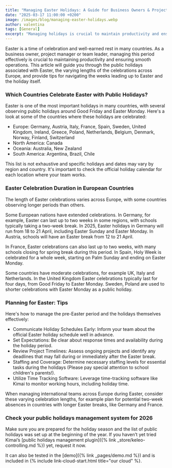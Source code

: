```yaml
---
title: "Managing Easter Holidays: A Guide for Business Owners & Project Managers"
date: "2025-03-17 11:00:00 +0200"
image: /images/blog/managing-easter-holidays.webp
author: valentina
tags: [General]
excerpt: "Managing holidays is crucial to maintain productivity and ensuring smooth operations"
---
```


Easter is a time of celebration and well-earned rest in many countries. As a business owner, project
manager or team leader, managing this period effectively is crucial to maintaining productivity and
ensuring smooth operations. This article will guide you through the public holidays associated with Easter,
the varying lengths of the celebrations across Europe, and provide tips for navigating the weeks leading
up to Easter and the holiday itself.

### Which Countries Celebrate Easter with Public Holidays?

Easter is one of the most important holidays in many countries, with several observing public holidays
around Good Friday and Easter Monday. Here's a look at some of the countries where these holidays are
celebrated:

- Europe: Germany, Austria, Italy, France, Spain, Sweden, United Kingdom, Ireland, Greece, Poland,
Netherlands, Belgium, Denmark, Norway, Finland, Switzerland
- North America: Canada
- Oceania: Australia, New Zealand
- South America: Argentina, Brazil, Chile

This list is not exhaustive and specific holidays and dates may vary by region and country. It's important to
check the official holiday calendar for each location where your team works.

### Easter Celebration Duration in European Countries

The length of Easter celebrations varies across Europe, with some countries observing longer periods than others.

Some European nations have extended celebrations. In Germany, for example, Easter can last up to two
weeks in some regions, with schools typically taking a two-week break. In 2025, Easter holidays in
Germany will run from 18 to 21 April, including Easter Sunday and Easter Monday. In Austria, schools will
have an Easter break from 12 to 21 April.

In France, Easter celebrations can also last up to two weeks, with many schools closing for spring break
during this period. In Spain, Holy Week is celebrated for a whole week, starting on Palm Sunday and
ending on Easter Monday.

Some countries have moderate celebrations, for example UK, Italy and Netherlands. In the United
Kingdom Easter celebrations typically last for four days, from Good Friday to Easter Monday.
Sweden, Poland are used to shorter celebrations with Easter Monday as a public holiday.

### Planning for Easter: Tips

Here's how to manage the pre-Easter period and the holidays themselves effectively:

- Communicate Holiday Schedules Early: Inform your team about the official Easter holiday schedule well in advance.
- Set Expectations: Be clear about response times and availability during the holiday period.
- Review Project Timelines: Assess ongoing projects and identify any deadlines that may fall during or immediately after the Easter break.
- Staffing and Coverage: Determine necessary staffing levels for essential tasks during the holidays (Please pay special attention to school children's parents!).
- Utilize Time Tracking Software: Leverage time-tracking software like Kimai to monitor working hours, including holiday time.

When managing international teams across Europe during Easter, consider these varying celebration
lengths, for example plan for potential two-week absences in countries with longer Easter breaks,
like Germany and France.

### Check your public holidays management system for 2026

Make sure you are prepared for the holiday season and the list of public holidays was set up at the
beginning of the year. If you haven’t yet tried Kimai’s [public holidays management plugin]({% link _store/keleo-controlling.md %}) yet, request it now.

It can also be tested in the [demo]({% link _pages/demo.md %}) and is included in {% include link-cloud-start.html title="our cloud" %}. 
